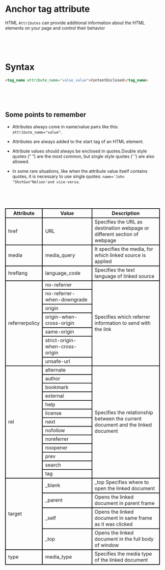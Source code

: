 # Anchor tag attribute

HTML `Attributes` can provide additional information about the HTML elements on your page and control their behavior

&nbsp;

&nbsp;

# Syntax 

```html
<tag_name attribute_name="value_value">ContentEnclosed</tag_name>
```

&nbsp;

&nbsp;

## Some points to remember

* Attributes always come in name/value pairs like this: `attribute_name="value"`.

* Attributes are always added to the start tag of an HTML element.

* Attribute values should always be enclosed in quotes.Double style quotes (“ ”) are the most common, but single style quotes (‘ ’) are also allowed.

* In some rare situations, like when the attribute value itself contains quotes, it is necessary to use single quotes: `name='John "ShotGun"Nelson'and vice-versa`.

&nbsp;

&nbsp;

<!DOCTYPE html>
<html lang="en">

<head>
    <meta charset="UTF-8">
    <meta http-equiv="X-UA-Compatible" content="IE=edge">
    <meta name="viewport" content="width=device-width, initial-scale=1.0">
    <title>Attribute</title>
    <style>
        th,
        td {
            border: 2px solid black;
            border-collapse: collapse;
        }
    </style>

</head>
<body>
    <table>
        <thead>
            <tr>
                <th>Attribute</th>
                <th>Value</th>
                <th>Description</th>
            </tr>
        </thead>
        <tbody>
            <tr>
                <td>href</td>
                <td>URL</td>
                <td>Specifies the URL as destination webpage or different section of webpage</td>
            </tr>
            <tr>
                <td>media</td>
                <td>media_query</td>
                <td>It specifies the media, for which linked source is applied</td>
            </tr>
            <tr>
                <td>hreflang</td>
                <td>language_code</td>
                <td>Specifies the text language of linked source</td>
            </tr>
            <tr>
                <td rowspan="7">referrerpolicy</td>
                <td>no-referrer</td>
                <td rowspan="7">Specifies which referrer information to send with the link</td>
            </tr>
            <tr>
                <td>no-referrer-when-downgrade </td>
            </tr>
            <tr>
                <td>origin</td>
            </tr>
            <tr>
                <td>origin-when-cross-origin</td>
            </tr>
            <tr>
                <td>same-origin</td>
            </tr>
            <tr>
                <td>strict-origin-when-cross-origin</td>
            </tr>
            <tr>
                <td>unsafe-url</td>
            </tr>
            <tr>
                <td rowspan="13">rel</td>
                <td>alternate</td>
                <td rowspan="13">Specifies the relationship between the current document and the linked document</td>
            </tr>
            <tr>
                <td>author</td>
            </tr>
            <tr>
                <td>bookmark</td>
            </tr>
            <tr>
                <td>external</td>
            </tr>
            <tr>
                <td>help</td>
            </tr>
            <tr>
                <td>license</td>
            </tr>
            <tr>
                <td>next</td>
            </tr>
            <tr>
                <td>nofollow</td>
            </tr>
            <tr>
                <td>noreferrer</td>
            </tr>
            <tr>
                <td>noopener</td>
            </tr>
            <tr>
                <td>prev</td>
            </tr>
            <tr>
                <td>search</td>
            </tr>
            <tr>
                <td>tag </td>
            </tr>
            <tr>
                <td rowspan="4">target</td>
                <td>_blank</td>
                <td>_top Specifies where to open the linked document</td>
            </tr>
            <tr>
                <td>_parent</td>
                <td>Opens the linked document in parent frame</td>
            </tr>
            <tr>
                <td>_self</td>
                <td>Opens the linked document in same frame as it was clicked</td>
            </tr>
            <tr>
                <td>_top</td>
                <td>Opens the linked document in the full body of window</td>
            </tr>
            <tr>
                <td>type</td>
                <td>media_type</td>
                <td>Specifies the media type of the linked document</td>
            </tr>
        </tbody>
    </table>
</body>
</html>

&nbsp;
&nbsp;
